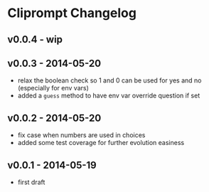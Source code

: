 Cliprompt Changelog
=====================

v0.0.4 - wip
-------------


v0.0.3 - 2014-05-20
-------------

- relax the boolean check so 1 and 0 can be used for yes and no (especially for env vars)
- added a `guess` method to have env var override question if set

v0.0.2 - 2014-05-20
-----------

- fix case when numbers are used in choices
- added some test coverage for further evolution easiness

v0.0.1 - 2014-05-19
-------------

- first draft
